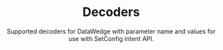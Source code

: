 ---
title: Decoders 
subtitle: Supported decoders for DataWedge with parameter name and values for use with SetConfig intent API. 
product: DataWedge
productversion: '8.2'
publish: false
footer: hide
menu:
    items:
    - title: About
      url: /datawedge/8-2/guide/about
    - title: Get Started
      url: /datawedge/8-2/guide/gettingstarted
    - title: Profiles
      url: /datawedge/8-2/guide/profiles
    - title: Settings
      url: /datawedge/8-2/guide/settings
    - title: APIs
      url: /datawedge/8-2/guide/api
    - title: Guides
      url: /datawedge/8-2/guide/programmers-guides
    - title: Samples
      url: /datawedge/8-2/guide/samples
    - title: Remote Admin
      url: /datawedge/8-2/guide/admin
    - title: Licensing
      url: /datawedge/8-2/guide/licensing
    - title: FAQ
      url: /datawedge/8-2/guide/faq
    - icon: fa fa-graduation-cap
      url: https://supportcommunity.zebra.com/s/global-search/datawedge?language=en_US
    - icon: fa fa-search
      url: /datawedge/8-2/search
layout: decoder-support.html
decoders:
  - type: section
    title: Australian Postal
    decoder: australianpostal
    decoderparm: decoder_australian_postal
    decoderstate: true, false
  - type: section
    title: Aztec
    decoder: aztec
    decoderparm: decoder_aztec
    decoderstate: true, false
  - type: section
    title: Canadian Postal
    decoder: canadianpostal
    decoderparm: decoder_canadian_postal
    decoderstate: true, false
  - type: section
    title: Chinese 2of5
    decoder: chinese2of5
    decoderparm: decoder_chinese_2of5
    decoderstate: true, false
  - type: section
    title: Codabar
    decoder: codabar
    decoderparm: decoder_codabar
    decoderstate: true, false
    parms: true
  - type: section
    title: Code 11
    decoder: code11
    decoderparm: decoder_code11
    decoderstate: true, false
    parms: true
  - type: section
    title: Code 32
    decoder: code32
    decoderparm: decoder_code32
    decoderstate: true, false
  - type: section
    title: Code 39
    decoder: code39
    decoderparm: decoder_code39
    decoderstate: true, false
    parms: true
  - type: section
    title: Code 93
    decoder: code93
    decoderparm: decoder_code93
    decoderstate: true, false
    parms: true
  - type: section
    title: Code 128
    decoder: code128
    decoderparm: decoder_code128
    decoderstate: true, false
    parms: true
  - type: section
    title: Composite AB
    decoder: compositeab
    decoderparm: decoder_composite_ab
    decoderstate: true, false
    parms: true
  - type: section
    title: Composite C
    decoder: compositec
    decoderparm: decoder_composite_c
    decoderstate: true, false
    parms: true
  - type: section
    title: Datamatrix
    decoder: datamatrix
    decoderparm: decoder_datamatrix
    decoderstate: true, false
  - type: section
    title: Decoder Signature
    decoder: decodersignature
    decoderparm: decoder_signature
    decoderstate: true, false
    parms: true
  - type: section
    title: Discrete 2of5
    decoder: discrete2of5
    decoderparm: decoder_d2of5
    decoderstate: true, false
    parms: true
  - type: section
    title: DotCode
    decoder: dotcode
    decoderparm: decoder_dotcode
    decoderstate: true, false
    parms: true
  - type: section
    title: Dutch Postal
    decoder: dutchpostal
    decoderparm: decoder_dutch_postal
    decoderstate: true, false
    parms: true
  - type: section
    title: EAN-8
    decoder: ean8
    decoderparm: decoder_ean8
    decoderstate: true, false
    parms: true
  - type: section
    title: EAN-13
    decoder: ean13
    decoderparm: decoder_ean13
    decoderstate: true, false
  - type: section
    title: Finnish Postal 4S
    decoder: finnishpostal4s
    decoderparm: decoder_finnish_postal_4s
    decoderstate: true, false (default)
  - type: section
    title: Grid Matrix
    decoder: gridmatrix
    decoderparm: decoder_grid_matrix
    decoderstate: true, false (default)
    parms: true
  - type: section
    title: GS1 DataBar
    decoder: gs1databar
    decoderparm: decoder_gs1_databar
    decoderstate: true, false
  - type: section
    title: GS1 DataBar Limited
    decoder: gs1databarlimited
    decoderparm: decoder_gs1_databar_lim
    decoderstate: true, false 
  - type: section
    title: GS1 DataBar Expanded
    decoder: gs1databarexpanded
    decoderparm: decoder_gs1_databar_exp
    decoderstate: true, false 
  - type: section
    title: GS1 DataMatrix
    decoder: gs1datamatrix
    decoderparm: decoder_gs1_datamatrix
    decoderstate: true, false 
  - type: section
    title: GS1 QR Code
    decoder: gs1qrcode
    decoderparm: decoder_gs1_qrcode
    decoderstate: true, false 
  - type: section
    title: Han Xin
    decoder: hanxin
    decoderparm: decoder_hanxin
    decoderstate: true, false 
    parms: true
  - type: section
    title: Interleaved 2 of 5
    decoder: i2of5
    decoderparm: decoder_i2of5
    decoderstate: true, false 
    parms: true
  - type: section
    title: Japanese Postal
    decoder: japanesepostal
    decoderparm: decoder_japanese_postal
    decoderstate: true, false 
  - type: section
    title: Korean 3 of 5
    decoder: k3of5
    decoderparm: decoder_korean_3of5
    decoderstate: true, false 
    parms: true
  - type: section
    title: MacroPDF
    decoder: macropdf
    decoderparm: 
    decoderstate: true, false 
  - type: section
    title: MacroMicroPDF
    decoder: macromicropdf
    decoderparm: 
    decoderstate: true, false 
  - type: section
    title: Mailmark
    decoder: mailmark
    decoderparm: decoder_mailmark
    decoderstate: true, false 
  - type: section
    title: Matrix 2 of 5
    decoder: matrix2of5
    decoderparm: decoder_matrix_2of5
    decoderstate: true, false 
    parms: true
  - type: section
    title: Maxicode
    decoder: maxicode
    decoderparm: decoder_maxicode
    decoderstate: true, false 
  - type: section
    title: MICR E13B
    decoder: micre13b
    decoderparm: decoder_micr_e13b
    decoderstate: true, false 
  - type: section
    title: Micro PDF
    decoder: micropdf
    decoderparm: decoder_micropdf
    decoderstate: true, false 
    parms: true
  - type: section
    title: MicroQR
    decoder: microqr
    decoderparm: decoder_microqr
    decoderstate: true, false 
  - type: section
    title: MSI
    decoder: msi
    decoderparm: decoder_msi
    decoderstate: true, false 
    parms: true
  - type: section
    title: OCR A
    decoder: ocra
    decoderparm: decoder_ocr_a
    decoderstate: true, false 
    parms: true
  - type: section
    title: OCR B
    decoder: ocrb
    decoderparm: decoder_ocr_b
    decoderstate: true, false 
    parms: true
  - type: section
    title: PDF417
    decoder: pdf417
    decoderparm: decoder_pdf417
    decoderstate: true, false 
  - type: section
    title: QR Code
    decoder: qrcode
    decoderparm: decoder_qrcode
    decoderstate: true, false 
  - type: section
    title: TLC 39
    decoder: tlc39
    decoderparm: decoder_tlc39
    decoderstate: true, false 
  - type: section
    title: Trioptic39
    decoder: trioptic39
    decoderparm: decoder_trioptic39
    decoderstate: true, false 
    parms: true
  - type: section
    title: UK Postal
    decoder: ukpostal
    decoderparm: decoder_uk_postal
    decoderstate: true, false 
    parms: true
  - type: section
    title: US Currency
    decoder: uscurrency
    decoderparm: decoder_us_currency
    decoderstate: true, false 
  - type: section
    title: USPlanet
    decoder: usplanet
    decoderparm: decoder_usplanet
    decoderstate: true, false 
    parms: true
  - type: section
    title: US Postal
    decoder: uspostal
    decoderparm: decoder_us_postal
    decoderstate: true, false 
  - type: section
    title: USPostnet
    decoder: uspostnet
    decoderparm: decoder_uspostnet
    decoderstate: true, false 
    parms: true
  - type: section
    title: UPC-A
    decoder: upca
    decoderparm: decoder_upca
    decoderstate: true, false 
    parms: true
  - type: section
    title: UPCE-0
    decoder: upce0
    decoderparm: decoder_upce0
    decoderstate: true, false 
    parms: true
  - type: section
    title: UPCE-1
    decoder: upce1
    decoderparm: decoder_upce1
    decoderstate: true, false
  - type: section
    title: US4state
    decoder: us4state
    decoderparm: decoder_us4state
    decoderstate: true, false 
  - type: section
    title: US4state FICS
    decoder: us4statefics
    decoderparm: decoder_us4state_fics
    decoderstate: true, false 
  - type: section
    title: Webcode
    decoder: webcode
    decoderparm: decoder_webcode
    decoderstate: true, false 
    parms: true
  - type: section
    title: Decode Lengths
    decoder: decodelengths
    decoderexception: true
  - type: section
    title: See Also
    decoder: seealso
    decoderexception: true
---